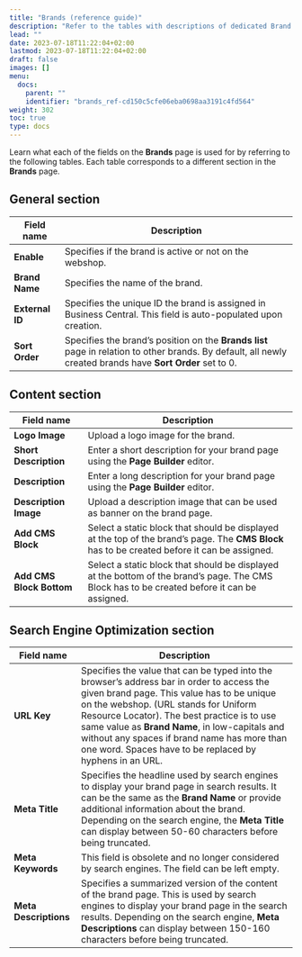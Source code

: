 ```yaml
---
title: "Brands (reference guide)"
description: "Refer to the tables with descriptions of dedicated Brand fields."
lead: ""
date: 2023-07-18T11:22:04+02:00
lastmod: 2023-07-18T11:22:04+02:00
draft: false
images: []
menu:
  docs:
    parent: ""
    identifier: "brands_ref-cd150c5cfe06eba0698aa3191c4fd564"
weight: 302
toc: true
type: docs
---
```


Learn what each of the fields on the **Brands** page is used for by referring to the following tables. Each table corresponds to a different section in the **Brands** page.

## General section

| Field name      | Description |
| ----------- | ----------- |
| **Enable**      | Specifies if the brand is active or not on the webshop.       |
| **Brand Name**   | Specifies the name of the brand.         |
| **External ID**  | Specifies the unique ID the brand is assigned in Business Central. This field is auto-populated upon creation. |
| **Sort Order**  | Specifies the brand’s position on the **Brands list** page in relation to other brands. By default, all newly created brands have **Sort Order** set to 0. |

## Content section

| Field name      | Description |
| ----------- | ----------- |
| **Logo Image**   | Upload a logo image for the brand.        |
| **Short Description**   | Enter a short description for your brand page using the **Page Builder** editor.         |
| **Description**  | Enter a long description for your brand page using the **Page Builder** editor.  |
| **Description Image**  | Upload a description image that can be used as banner on the brand page. |
| **Add CMS Block**  |  Select a static block that should be displayed at the top of the brand’s page. The **CMS Block** has to be created before it can be assigned. |
| **Add CMS Block Bottom**  | Select a static block that should be displayed at the bottom of the brand’s page. The CMS Block has to be created before it can be assigned. |

## Search Engine Optimization section

| Field name      | Description |
| ----------- | ----------- |
| **URL Key**   | Specifies the value that can be typed into the browser’s address bar in order to access the given brand page. This value has to be unique on the webshop. (URL stands for Uniform Resource Locator). The best practice is to use same value as **Brand Name**, in low-capitals and without any spaces if brand name has more than one word. Spaces have to be replaced by hyphens in an URL.    |
| **Meta Title**   | Specifies the headline used by search engines to display your brand page in search results. It can be the same as the **Brand Name** or provide additional information about the brand. Depending on the search engine, the **Meta Title** can display between 50-60 characters before being truncated.       |
| **Meta Keywords**  | This field is obsolete and no longer considered by search engines. The field can be left empty.   |
| **Meta Descriptions**  | Specifies a summarized version of the content of the brand page. This is used by search engines to display your brand page in the search results. Depending on the search engine, **Meta Descriptions** can display between 150-160 characters before being truncated.  |
